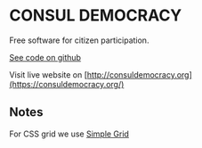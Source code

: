 # CONSUL DEMOCRACY

Free software for citizen participation.

[See code on github](https://github.com/consuldemocracy/consuldemocracy)

Visit live website on [http://consuldemocracy.org](https://consuldemocracy.org/)
## Notes

For CSS grid we use [Simple Grid](http://simplegrid.io)
